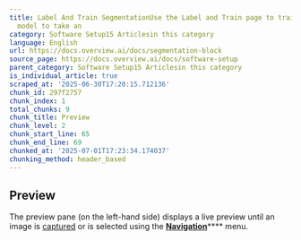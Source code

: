 ```yaml
---
title: Label And Train SegmentationUse the Label and Train page to train a deep-learning
  model to take an
category: Software Setup15 Articlesin this category
language: English
url: https://docs.overview.ai/docs/segmentation-block
source_page: https://docs.overview.ai/docs/software-setup
parent_category: Software Setup15 Articlesin this category
is_individual_article: true
scraped_at: '2025-06-30T17:20:15.712136'
chunk_id: 297f2757
chunk_index: 1
total_chunks: 9
chunk_title: Preview
chunk_level: 2
chunk_start_line: 65
chunk_end_line: 69
chunked_at: '2025-07-01T17:23:34.174037'
chunking_method: header_based
---
```


## Preview

The preview pane \(on the left-hand side\) displays a live preview until an image is [captured](/v1/docs/segmentation-block#captureimport) or is selected using the [**Navigation**](/v1/docs/segmentation-block#navigation)**** menu.
